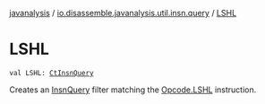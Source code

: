 [javanalysis](../index.md) / [io.disassemble.javanalysis.util.insn.query](index.md) / [LSHL](./-l-s-h-l.md)

# LSHL

`val LSHL: `[`CtInsnQuery`](-ct-insn-query/index.md)

Creates an [InsnQuery](-insn-query/index.md) filter matching the [Opcode.LSHL](#) instruction.

